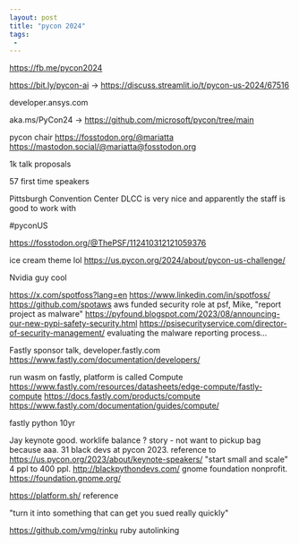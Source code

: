```yaml
---
layout: post
title: "pycon 2024"
tags:
 -
---
```


https://fb.me/pycon2024

https://bit.ly/pycon-ai -> https://discuss.streamlit.io/t/pycon-us-2024/67516

developer.ansys.com

aka.ms/PyCon24 -> https://github.com/microsoft/pycon/tree/main

pycon chair https://fosstodon.org/@mariatta https://mastodon.social/@mariatta@fosstodon.org

1k talk proposals

57 first time speakers

Pittsburgh Convention Center DLCC is very nice and apparently the staff is good to work with

#pyconUS

https://fosstodon.org/@ThePSF/112410312121059376

ice cream theme lol https://us.pycon.org/2024/about/pycon-us-challenge/

Nvidia guy cool 

https://x.com/spotfoss?lang=en https://www.linkedin.com/in/spotfoss/ https://github.com/spotaws aws funded security role at psf, Mike, "report project as malware" https://pyfound.blogspot.com/2023/08/announcing-our-new-pypi-safety-security.html https://psisecurityservice.com/director-of-security-management/ evaluating the malware reporting process...

Fastly sponsor talk, developer.fastly.com https://www.fastly.com/documentation/developers/

run wasm on fastly, platform is called Compute https://www.fastly.com/resources/datasheets/edge-compute/fastly-compute https://docs.fastly.com/products/compute https://www.fastly.com/documentation/guides/compute/ 

fastly python 10yr

Jay keynote good. worklife balance ? story - not want to pickup bag because aaa. 31 black devs at pycon 2023. reference to https://us.pycon.org/2023/about/keynote-speakers/ "start small and scale" 4 ppl to 400 ppl. http://blackpythondevs.com/ gnome foundation nonprofit. https://foundation.gnome.org/ 

https://platform.sh/ reference


"turn it into something that can get you sued really quickly" 

https://github.com/vmg/rinku ruby autolinking















